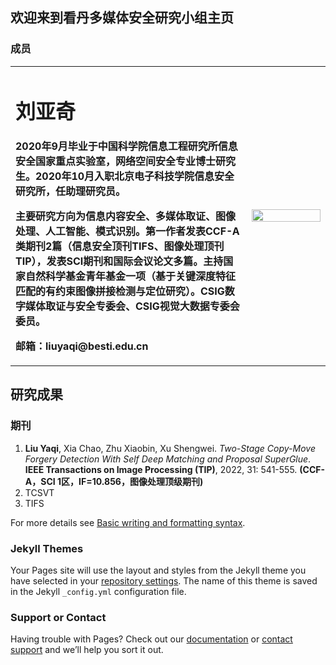 ## 欢迎来到看丹多媒体安全研究小组主页

### 成员

<table boder="0">
  <tr>
    <td width="75%">
      <h1>刘亚奇</h1>
      <p><b>2020年9月毕业于中国科学院信息工程研究所信息安全国家重点实验室，网络空间安全专业博士研究生。2020年10月入职北京电子科技学院信息安全研究所，任助理研究员。</b></p>
      <p><b>主要研究方向为信息内容安全、多媒体取证、图像处理、人工智能、模式识别。第一作者发表CCF-A类期刊2篇（信息安全顶刊TIFS、图像处理顶刊TIP），发表SCI期刊和国际会议论文多篇。主持国家自然科学基金青年基金一项（基于关键深度特征匹配的有约束图像拼接检测与定位研究）。CSIG数字媒体取证与安全专委会、CSIG视觉大数据专委会委员。</b></p>
      <p><b>邮箱：liuyaqi@besti.edu.cn</b></p>
    </td>
    <td width="25%">
      <image src="liuyaqi.png" width="100%">
    </td>
  </tr>
</table>

  



## 研究成果

### 期刊


1. **Liu Yaqi**, Xia Chao, Zhu Xiaobin, Xu Shengwei. *Two-Stage Copy-Move Forgery Detection With Self Deep Matching and Proposal SuperGlue*. **IEEE Transactions on Image Processing (TIP)**, 2022, 31: 541-555. **(CCF-A，SCI 1区，IF=10.856，图像处理顶级期刊)**
1. TCSVT
1. TIFS

For more details see [Basic writing and formatting syntax](https://docs.github.com/en/github/writing-on-github/getting-started-with-writing-and-formatting-on-github/basic-writing-and-formatting-syntax).

### Jekyll Themes

Your Pages site will use the layout and styles from the Jekyll theme you have selected in your [repository settings](https://github.com/KanDanGroup/KanDanMMSec.com/settings/pages). The name of this theme is saved in the Jekyll `_config.yml` configuration file.

### Support or Contact

Having trouble with Pages? Check out our [documentation](https://docs.github.com/categories/github-pages-basics/) or [contact support](https://support.github.com/contact) and we’ll help you sort it out.
